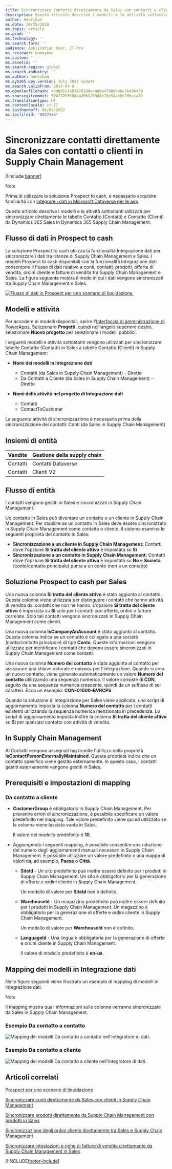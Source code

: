 ```yaml
---
title: Sincronizzare contatti direttamente da Sales con contatti o clienti in Supply Chain Management
description: Questo articolo descrive i modelli e le attività sottostanti utilizzati per sincronizzare direttamente le entità Contatto (Contatti) e Contatto (Clienti) da Dynamics 365 Sales in Dynamics 365 Supply Chain Management.
author: Henrikan
ms.date: 10/25/2018
ms.topic: article
ms.prod: ''
ms.technology: ''
ms.search.form: ''
audience: Application User, IT Pro
ms.reviewer: kamaybac
ms.custom: ''
ms.assetid: ''
ms.search.region: global
ms.search.industry: ''
ms.author: henrikan
ms.dyn365.ops.version: July 2017 update
ms.search.validFrom: 2017-07-8
ms.openlocfilehash: 4ddb91c34816791d8eca80e4798eb46c1b496439
ms.sourcegitcommit: 52b7225350daa29b1263d8e29c54ac9e20bcca70
ms.translationtype: HT
ms.contentlocale: it-IT
ms.lasthandoff: 06/03/2022
ms.locfileid: "8857346"
---
```

# <a name="synchronize-contacts-directly-from-sales-to-contacts-or-customers-in-supply-chain-management"></a>Sincronizzare contatti direttamente da Sales con contatti o clienti in Supply Chain Management

[!include [banner](../includes/banner.md)]



> [!NOTE]
> Prima di utilizzare la soluzione Prospect to cash, è necessario acquisire familiarità con [Integrare i dati in Microsoft Dataverse per le app](/powerapps/administrator/data-integrator).

Questo articolo descrive i modelli e le attività sottostanti utilizzati per sincronizzare direttamente le tabelle Contatto (Contatti) e Contatto (Clienti) da Dynamics 365 Sales in Dynamics 365 Supply Chain Management.

## <a name="data-flow-in-prospect-to-cash"></a>Flusso di dati in Prospect to cash

La soluzione Prospect to cash utilizza la funzionalità Integrazione dati per sincronizzare i dati tra istanze di Supply Chain Management e Sales. I modelli Prospect to cash disponibili con la funzionalità Integrazione dati consentono il flusso di dati relativo a conti, contatti, prodotti, offerte di vendita, ordini cliente e fatture di vendita tra Supply Chain Management e Sales. La figura seguente mostra il modo in cui i dati vengono sincronizzati tra Supply Chain Management e Sales.

[![Flusso di dati in Prospect per uno scenario di liquidazione.](./media/prospect-to-cash-data-flow.png)](./media/prospect-to-cash-data-flow.png)

## <a name="templates-and-tasks"></a>Modelli e attività

Per accedere ai modelli disponibili, aprire l'[Interfaccia di amministrazione di PowerApps](https://preview.admin.powerapps.com/dataintegration). Selezionare **Progetti**, quindi nell'angolo superiore destro, selezionare **Nuovo progetto** per selezionare i modelli pubblici.

I seguenti modelli e attività sottostanti vengono utilizzati per sincronizzare tabelle Contatto (Contatti) in Sales a tabelle Contatto (Clienti) in Supply Chain Management:

- **Nomi dei modelli in Integrazione dati**

    - Contatti (da Sales in Supply Chain Management) - Diretto
    - Da Contatti a Cliente (da Sales in Supply Chain Management) - Diretto

- **Nomi delle attività nel progetto di Integrazione dati**

    - Contatti
    - ContactToCustomer

La seguente attività di sincronizzazione è necessaria prima della sincronizzazione dei contatti: Conti (da Sales in Supply Chain Management)

## <a name="entity-sets"></a>Insiemi di entità

| Vendite    | Gestione della supply chain |
|----------|------------------------|
| Contatti | Contatti Dataverse           |
| Contatti | Clienti V2           |

## <a name="entity-flow"></a>Flusso di entità

I contatti vengono gestiti in Sales e sincronizzati in Supply Chain Management.

Un contatto in Sales può diventare un contatto o un cliente in Supply Chain Management. Per stabilire se un contatto in Sales deve essere sincronizzato in Supply Chain Management come contatto o cliente, il sistema esamina le seguenti proprietà del contatto in Sales:

- **Sincronizzazione a un cliente in Supply Chain Management:** Contatti dove l'opzione **Si tratta del cliente attivo** è impostata su **Sì**
- **Sincronizzazione a un contatto in Supply Chain Management:** Contatti dove l'opzione **Si tratta del cliente attivo** è impostata su **No** e **Società** (conto/contatto principale) punta a un conto (non a un contatto)

## <a name="prospect-to-cash-solution-for-sales"></a>Soluzione Prospect to cash per Sales

Una nuova colonna **Si tratta del cliente attivo** è stato aggiunto al contatto. Questa colonna viene utilizzata per distinguere i contatti che hanno attività di vendita dai contatti che non ne hanno. L'opzione **Si tratta del cliente attivo** è impostata su **Sì** solo per i contatti con offerte, ordini o fatture correlate. Solo tali contatti vengono sincronizzati in Supply Chain Management come clienti.

Una nuova colonna **IsCompanyAnAccount** è stato aggiunto al contatto. Questa colonna indica se un contatto è collegato a una società (conto/contatto principale) di tipo **Conto**. Queste informazioni vengono utilizzate per identificare i contatti che devono essere sincronizzati in Supply Chain Management come contatti.

Una nuova colonna **Numero del contatto** è stata aggiunta al contatto per assicurare una chiave naturale e univoca per l'integrazione. Quando si crea un nuovo contatto, viene generato automaticamente un valore **Numero del contatto** utilizzando una sequenza numerica. Il valore consiste di **CON**, seguito da una sequenza numerica crescente, quindi da un suffisso di sei caratteri. Ecco un esempio: **CON-01000-BVRCPS**

Quando la soluzione di integrazione per Sales viene applicata, uno script di aggiornamento imposta la colonna **Numero del contatto** per i contatti esistenti utilizzando la sequenza numerica menzionata in precedenza. Lo script di aggiornamento imposta inoltre la colonna **Si tratta del cliente attivo** su **Sì** per qualsiasi contatto con attività di vendita.

## <a name="in-supply-chain-management"></a>In Supply Chain Management

AI Contatti vengono assegnati tag tramite l'utilizzo della proprietà **IsContactPersonExternallyMaintained**. Questa proprietà indica che un contatto specifico viene gestito esternamente. In questo caso, i contatti gestiti esternamente vengono gestiti in Sales.

## <a name="preconditions-and-mapping-setup"></a>Prerequisiti e impostazioni di mapping

### <a name="contact-to-customer"></a>Da contatto a cliente

- **CustomerGroup** è obbligatorio in Supply Chain Management. Per prevenire errori di sincronizzazione, è possibile specificare un valore predefinito nel mapping. Tale valore predefinito viene quindi utilizzato se la colonna viene lasciata vuota in Sales.

    Il valore del modello predefinito è **10**.

- Aggiungendo i seguenti mapping, è possibile consentire una riduzione del numero degli aggiornamenti manuali necessari in Supply Chain Management. È possibile utilizzare un valore predefinito o una mappa di valori da, ad esempio, **Paese** o **Città**.

    - **SiteId** - Un sito predefinito può inoltre essere definito per i prodotti in Supply Chain Management. Un sito è obbligatorio per la generazione di offerte e ordini cliente in Supply Chain Management.

        Un modello di valore per **SiteId** non è definito.

    - **WarehouseId** - Un magazzino predefinito può inoltre essere definito per i prodotti in Supply Chain Management. Un magazzino è obbligatorio per la generazione di offerte e ordini cliente in Supply Chain Management.

        Un modello di valore per **WarehouseId** non è definito.

    - **LanguageId** - Una lingua è obbligatoria per la generazione di offerte e ordini cliente in Supply Chain Management.
    
        Il valore di modello predefinito è **en-us**.

## <a name="template-mapping-in-data-integration"></a>Mapping dei modelli in Integrazione dati

Nelle figure seguenti viene illustrato un esempio di mapping di modelli in Integrazione dati. 

> [!NOTE]
> Il mapping mostra quali informazioni sulle colonne verranno sincronizzate da Sales in Supply Chain Management.

### <a name="contact-to-contact-example"></a>Esempio Da contatto a contatto

![Mapping dei modelli Da contatto a contatto nell'integratore di dati.](./media/contacts-direct-template-mapping-data-integrator-1.png)

### <a name="contact-to-customer-example"></a>Esempio Da contatto a cliente

![Mapping dei modelli Da contatto a cliente nell'integratore di dati.](./media/contacts-direct-template-mapping-data-integrator-2.png)


## <a name="related-articles"></a>Articoli correlati

[Prospect per uno scenario di liquidazione](prospect-to-cash.md)

[Sincronizzare conti direttamente da Sales con clienti in Supply Chain Management](accounts-template-mapping-direct.md)

[Sincronizzare prodotti direttamente da Supply Chain Management con prodotti in Sales](products-template-mapping-direct.md)

[Sincronizzazione degli ordini cliente direttamente tra Sales e Supply Chain Management](sales-order-template-mapping-direct-two-ways.md)

[Sincronizzare intestazioni e righe di fatture di vendita direttamente da Supply Chain Management in Sales](sales-invoice-template-mapping-direct.md)




[!INCLUDE[footer-include](../../includes/footer-banner.md)]